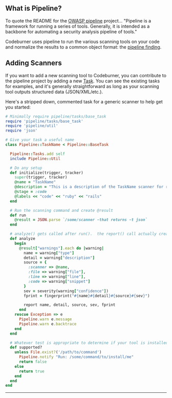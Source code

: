 ## What is Pipeline?
To quote the README for the <a href="https://githbu.com/OWASP/pipeline" target="_blank">OWASP pipeline</a> project... "Pipeline is a framework for running a series of tools. Generally, it is intended as a backbone for automating a security analysis pipeline of tools."

Codeburner uses pipeline to run the various scanning tools on your code and normalize the results to a common object format: the <a href="https://github.com/OWASP/pipeline/blob/master/lib/pipeline/finding.rb" target="_blank">pipeline finding</a>.

## Adding Scanners
If you want to add a new scanning tool to Codeburner, you can contribute to the pipeline project by adding a new <a href="https://github.com/OWASP/pipeline/tree/master/lib/pipeline/tasks" target="_blank">Task</a>.  You can see the existing tasks for examples, and it's generally straightforward as long as your scanning tool outputs structured data (JSON/XML/etc.).

Here's a stripped down, commented task for a generic scanner to help get you started:

```ruby
# Minimally require pipeline/tasks/base_task
require 'pipeline/tasks/base_task'
require 'pipeline/util'
require 'json'

# Give your task a useful name
class Pipeline::TaskName < Pipeline::BaseTask

  Pipeline::Tasks.add self
  include Pipeline::Util

  # Do any setup
  def initialize(trigger, tracker)
    super(trigger, tracker)
    @name = "TaskName"
    @description = "This is a description of the TaskName scanner for ruby/rails"
    @stage = :code
    @labels << "code" << "ruby" << "rails"
  end

  # Run the scanning command and create @result
  def run
    @result = JSON.parse `/some/scanner -that returns -t json`
  end

  # analyze() gets called after run().  the report() call actually creates the finding object
  def analyze
    begin
      @result["warnings"].each do |warning|
        name = warning["type"]
        detail = warning["description"]
        source = {
          :scanner => @name,
          :file => warning["file"],
          :line => warning["line"],
          :code => warning["snippet"]
        }
        sev = severity(warning["confidence"])
        fprint = fingerprint("#{name}#{detail}#{source}#{sev}")

        report name, detail, source, sev, fprint
      end
    rescue Exception => e
      Pipeline.warn e.message
      Pipeline.warn e.backtrace
    end
  end

  # Whatever test is appropriate to determine if your tool is installed
  def supported?
    unless File.exist?('/path/to/command')
      Pipeline.notify "Run: /some/command/to/install/me"
      return false
    else
      return true
    end
  end
end
```

***
